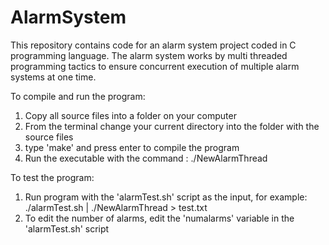 # AlarmSystem
This repository contains code for an alarm system project coded in C programming language. The alarm system works by multi threaded programming tactics to ensure concurrent execution of multiple alarm systems at one time.   

To compile and run the program:

1) Copy all source files into a folder on your computer
2) From the terminal change your current directory into the folder with the source files 
3) type 'make' and press enter to compile the program
4) Run the executable with the command :
./NewAlarmThread


To test the program:
1) Run program with the 'alarmTest.sh' script as the input, for example:
 ./alarmTest.sh | ./NewAlarmThread > test.txt
2) To edit the number of alarms, edit the 'numalarms' variable in the 'alarmTest.sh' script

